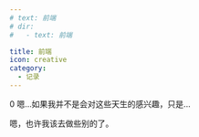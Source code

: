```yaml
---
# text: 前端
# dir: 
#   - text: 前端

title: 前端
icon: creative
category:
  - 记录
---
```

0
嗯...如果我并不是会对这些天生的感兴趣，只是...

嗯，也许我该去做些别的了。

